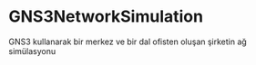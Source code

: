 # GNS3NetworkSimulation
GNS3 kullanarak bir merkez ve bir dal ofisten oluşan şirketin ağ simülasyonu
